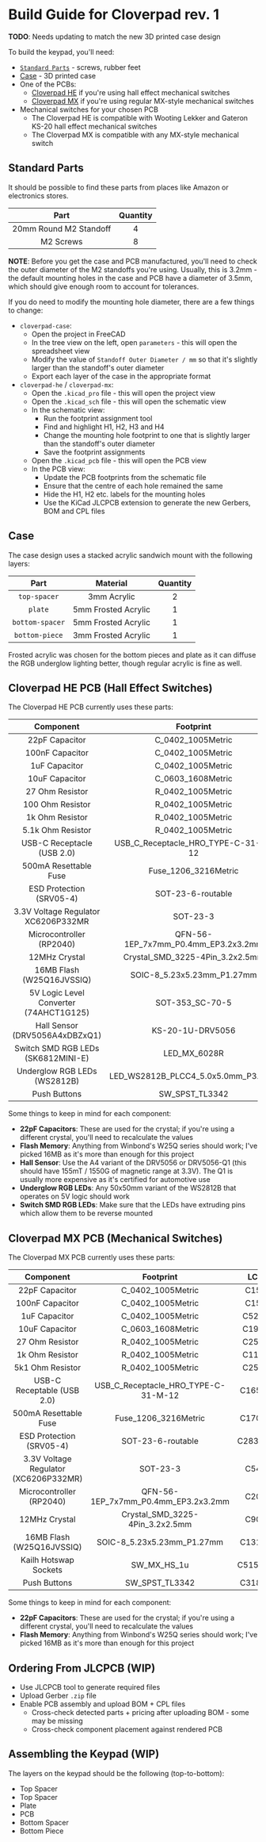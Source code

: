 # Build Guide for Cloverpad rev. 1

**TODO**: Needs updating to match the new 3D printed case design

To build the keypad, you'll need:

- [`Standard Parts`](#standard-parts) - screws, rubber feet
- [Case](#case) - 3D printed case
- One of the PCBs:
  - [Cloverpad HE](#cloverpad-he-pcb-hall-effect-switches) if you're using hall effect mechanical switches
  - [Cloverpad MX](#cloverpad-mx-pcb-mechanical-switches) if you're using regular MX-style mechanical switches
- Mechanical switches for your chosen PCB
  - The Cloverpad HE is compatible with Wooting Lekker and Gateron KS-20 hall effect mechanical switches
  - The Cloverpad MX is compatible with any MX-style mechanical switch

## Standard Parts

It should be possible to find these parts from places like Amazon or electronics stores.

|          Part          | Quantity |
| :--------------------: | :------: |
| 20mm Round M2 Standoff |    4     |
|       M2 Screws        |    8     |

**NOTE**: Before you get the case and PCB manufactured, you'll need to check the outer diameter of the M2 standoffs you're using. Usually, this is 3.2mm - the default mounting holes in the case and PCB have a diameter of 3.5mm, which should give enough room to account for tolerances.

If you do need to modify the mounting hole diameter, there are a few things to change:

- `cloverpad-case`:
  - Open the project in FreeCAD
  - In the tree view on the left, open `parameters` - this will open the spreadsheet view
  - Modify the value of `Standoff Outer Diameter / mm` so that it's slightly larger than the standoff's outer diameter
  - Export each layer of the case in the appropriate format
- `cloverpad-he` / `cloverpad-mx`:
  - Open the `.kicad_pro` file - this will open the project view
  - Open the `.kicad_sch` file - this will open the schematic view
  - In the schematic view:
    - Run the footprint assignment tool
    - Find and highlight H1, H2, H3 and H4
    - Change the mounting hole footprint to one that is slightly larger than the standoff's outer diameter
    - Save the footprint assignments
  - Open the `.kicad_pcb` file - this will open the PCB view
  - In the PCB view:
    - Update the PCB footprints from the schematic file
    - Ensure that the centre of each hole remained the same
    - Hide the H1, H2 etc. labels for the mounting holes
    - Use the KiCad JLCPCB extension to generate the new Gerbers, BOM and CPL files

## Case

The case design uses a stacked acrylic sandwich mount with the following layers:

|      Part       |      Material       | Quantity |
| :-------------: | :-----------------: | :------: |
|  `top-spacer`   |     3mm Acrylic     |    2     |
|     `plate`     | 5mm Frosted Acrylic |    1     |
| `bottom-spacer` | 5mm Frosted Acrylic |    1     |
| `bottom-piece`  | 3mm Frosted Acrylic |    1     |

Frosted acrylic was chosen for the bottom pieces and plate as it can diffuse the RGB underglow lighting better, though regular acrylic is fine as well.

## Cloverpad HE PCB (Hall Effect Switches)

The Cloverpad HE PCB currently uses these parts:

|               Component                |              Footprint              |   LCSC   |
| :------------------------------------: | :---------------------------------: | :------: |
|             22pF Capacitor             |          C_0402_1005Metric          |  C1555   |
|            100nF Capacitor             |          C_0402_1005Metric          |  C1525   |
|             1uF Capacitor              |          C_0402_1005Metric          |  C52923  |
|             10uF Capacitor             |          C_0603_1608Metric          |  C19702  |
|            27 Ohm Resistor             |          R_0402_1005Metric          |  C25100  |
|            100 Ohm Resistor            |          R_0402_1005Metric          |  C25076  |
|            1k Ohm Resistor             |          R_0402_1005Metric          |  C11702  |
|           5.1k Ohm Resistor            |          R_0402_1005Metric          |  C25905  |
|       USB-C Receptacle (USB 2.0)       | USB_C_Receptacle_HRO_TYPE-C-31-M-12 | C165948  |
|         500mA Resettable Fuse          |        Fuse_1206_3216Metric         | C170165  |
|        ESD Protection (SRV05-4)        |          SOT-23-6-routable          | C2836319 |
|  3.3V Voltage Regulator XC6206P332MR   |              SOT-23-3               |  C5446   |
|        Microcontroller (RP2040)        | QFN-56-1EP_7x7mm_P0.4mm_EP3.2x3.2mm |  C2040   |
|             12MHz Crystal              |   Crystal_SMD_3225-4Pin_3.2x2.5mm   |  C9002   |
|       16MB Flash (W25Q16JVSSIQ)        |     SOIC-8_5.23x5.23mm_P1.27mm      | C131025  |
| 5V Logic Level Converter (74AHCT1G125) |           SOT-353_SC-70-5           | C151417  |
|     Hall Sensor (DRV5056A4xDBZxQ1)     |          KS-20-1U-DRV5056           | C2152902 |
|   Switch SMD RGB LEDs (SK6812MINI-E)   |            LED_MX_6028R             | C5149201 |
|      Underglow RGB LEDs (WS2812B)      | LED_WS2812B_PLCC4_5.0x5.0mm_P3.2mm  | C2761795 |
|              Push Buttons              |           SW_SPST_TL3342            | C318884  |

Some things to keep in mind for each component:

- **22pF Capacitors**: These are used for the crystal; if you're using a different crystal, you'll need to recalculate the values
- **Flash Memory**: Anything from Winbond's W25Q series should work; I've picked 16MB as it's more than enough for this project
- **Hall Sensor**: Use the A4 variant of the DRV5056 or DRV5056-Q1 (this should have 155mT / 1550G of magnetic range at 3.3V). The Q1 is usually more expensive as it's certified for automotive use
- **Underglow RGB LEDs**: Any 50x50mm variant of the WS2812B that operates on 5V logic should work
- **Switch SMD RGB LEDs**: Make sure that the LEDs have extruding pins which allow them to be reverse mounted

## Cloverpad MX PCB (Mechanical Switches)

The Cloverpad MX PCB currently uses these parts:

|               Component               |              Footprint              |   LCSC   |
| :-----------------------------------: | :---------------------------------: | :------: |
|            22pF  Capacitor            |          C_0402_1005Metric          |  C1555   |
|            100nF Capacitor            |          C_0402_1005Metric          |  C1525   |
|             1uF Capacitor             |          C_0402_1005Metric          |  C52923  |
|            10uF Capacitor             |          C_0603_1608Metric          |  C19702  |
|            27 Ohm Resistor            |          R_0402_1005Metric          |  C25100  |
|            1k Ohm Resistor            |          R_0402_1005Metric          |  C11702  |
|           5k1 Ohm Resistor            |          R_0402_1005Metric          |  C25905  |
|      USB-C Receptable (USB 2.0)       | USB_C_Receptacle_HRO_TYPE-C-31-M-12 | C165948  |
|         500mA Resettable Fuse         |        Fuse_1206_3216Metric         | C170165  |
|       ESD Protection (SRV05-4)        |          SOT-23-6-routable          | C2836319 |
| 3.3V Voltage Regulator (XC6206P332MR) |              SOT-23-3               |  C5446   |
|       Microcontroller (RP2040)        | QFN-56-1EP_7x7mm_P0.4mm_EP3.2x3.2mm |  C2040   |
|             12MHz Crystal             |   Crystal_SMD_3225-4Pin_3.2x2.5mm   |  C9002   |
|       16MB Flash (W25Q16JVSSIQ)       |     SOIC-8_5.23x5.23mm_P1.27mm      | C131025  |
|         Kailh Hotswap Sockets         |             SW_MX_HS_1u             | C5156480 |
|             Push Buttons              |           SW_SPST_TL3342            | C318884  |

Some things to keep in mind for each component:

- **22pF Capacitors**: These are used for the crystal; if you're using a different crystal, you'll need to recalculate the values
- **Flash Memory**: Anything from Winbond's W25Q series should work; I've picked 16MB as it's more than enough for this project

## Ordering From JLCPCB (WIP)

- Use JLCPCB tool to generate required files
- Upload Gerber `.zip` file
- Enable PCB assembly and upload BOM + CPL files
  - Cross-check detected parts + pricing after uploading BOM - some may be missing
  - Cross-check component placement against rendered PCB

## Assembling the Keypad (WIP)

The layers on the keypad should be the following (top-to-bottom):

- Top Spacer
- Top Spacer
- Plate
- PCB
- Bottom Spacer
- Bottom Piece
